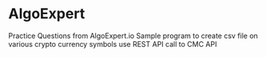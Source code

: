 # AlgoExpert
Practice Questions from AlgoExpert.io
Sample program to create csv file on various crypto currency symbols use REST API call to CMC API
